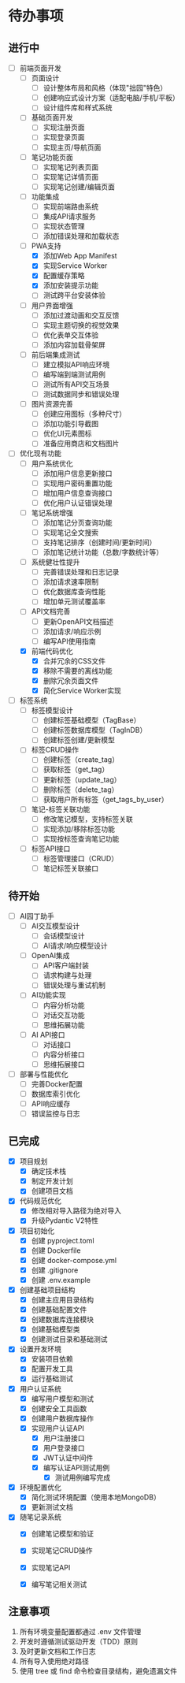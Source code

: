 # 待办事项

## 进行中
- [ ] 前端页面开发
  - [ ] 页面设计
    - [ ] 设计整体布局和风格（体现"拙园"特色）
    - [ ] 创建响应式设计方案（适配电脑/手机/平板）
    - [ ] 设计组件库和样式系统
  - [ ] 基础页面开发
    - [ ] 实现注册页面
    - [ ] 实现登录页面
    - [ ] 实现主页/导航页面
  - [ ] 笔记功能页面
    - [ ] 实现笔记列表页面
    - [ ] 实现笔记详情页面
    - [ ] 实现笔记创建/编辑页面
  - [ ] 功能集成
    - [ ] 实现前端路由系统
    - [ ] 集成API请求服务
    - [ ] 实现状态管理
    - [ ] 添加错误处理和加载状态
  - [ ] PWA支持
    - [x] 添加Web App Manifest
    - [x] 实现Service Worker
    - [x] 配置缓存策略
    - [x] 添加安装提示功能
    - [ ] 测试跨平台安装体验
  - [ ] 用户界面增强
    - [ ] 添加过渡动画和交互反馈
    - [ ] 实现主题切换的视觉效果
    - [ ] 优化表单交互体验
    - [ ] 添加内容加载骨架屏
  - [ ] 前后端集成测试
    - [ ] 建立模拟API响应环境
    - [ ] 编写端到端测试用例
    - [ ] 测试所有API交互场景
    - [ ] 测试数据同步和错误处理
  - [ ] 图片资源完善
    - [ ] 创建应用图标（多种尺寸）
    - [ ] 添加功能引导截图
    - [ ] 优化UI元素图标
    - [ ] 准备应用商店和文档图片

- [ ] 优化现有功能
  - [ ] 用户系统优化
    - [ ] 添加用户信息更新接口
    - [ ] 实现用户密码重置功能
    - [ ] 增加用户信息查询接口
    - [ ] 优化用户认证错误处理
  - [ ] 笔记系统增强
    - [ ] 添加笔记分页查询功能
    - [ ] 实现笔记全文搜索
    - [ ] 支持笔记排序（创建时间/更新时间）
    - [ ] 添加笔记统计功能（总数/字数统计等）
  - [ ] 系统健壮性提升
    - [ ] 完善错误处理和日志记录
    - [ ] 添加请求速率限制
    - [ ] 优化数据库查询性能
    - [ ] 增加单元测试覆盖率
  - [ ] API文档完善
    - [ ] 更新OpenAPI文档描述
    - [ ] 添加请求/响应示例
    - [ ] 编写API使用指南
  - [x] 前端代码优化
    - [x] 合并冗余的CSS文件
    - [x] 移除不需要的离线功能
    - [x] 删除冗余页面文件
    - [x] 简化Service Worker实现

- [ ] 标签系统
  - [ ] 标签模型设计
    - [ ] 创建标签基础模型（TagBase）
    - [ ] 创建标签数据库模型（TagInDB）
    - [ ] 创建标签创建/更新模型
  - [ ] 标签CRUD操作
    - [ ] 创建标签（create_tag）
    - [ ] 获取标签（get_tag）
    - [ ] 更新标签（update_tag）
    - [ ] 删除标签（delete_tag）
    - [ ] 获取用户所有标签（get_tags_by_user）
  - [ ] 笔记-标签关联功能
    - [ ] 修改笔记模型，支持标签关联
    - [ ] 实现添加/移除标签功能
    - [ ] 实现按标签查询笔记功能
  - [ ] 标签API接口
    - [ ] 标签管理接口（CRUD）
    - [ ] 笔记标签关联接口

## 待开始
- [ ] AI园丁助手
  - [ ] AI交互模型设计
    - [ ] 会话模型设计
    - [ ] AI请求/响应模型设计
  - [ ] OpenAI集成
    - [ ] API客户端封装
    - [ ] 请求构建与处理
    - [ ] 错误处理与重试机制
  - [ ] AI功能实现
    - [ ] 内容分析功能
    - [ ] 对话交互功能
    - [ ] 思维拓展功能
  - [ ] AI API接口
    - [ ] 对话接口
    - [ ] 内容分析接口
    - [ ] 思维拓展接口
- [ ] 部署与性能优化
  - [ ] 完善Docker配置
  - [ ] 数据库索引优化
  - [ ] API响应缓存
  - [ ] 错误监控与日志

## 已完成
- [x] 项目规划
  - [x] 确定技术栈
  - [x] 制定开发计划
  - [x] 创建项目文档
- [x] 代码规范优化
  - [x] 修改相对导入路径为绝对导入
  - [x] 升级Pydantic V2特性
- [x] 项目初始化
  - [x] 创建 pyproject.toml
  - [x] 创建 Dockerfile
  - [x] 创建 docker-compose.yml
  - [x] 创建 .gitignore
  - [x] 创建 .env.example
- [x] 创建基础项目结构
  - [x] 创建主应用目录结构
  - [x] 创建基础配置文件
  - [x] 创建数据库连接模块
  - [x] 创建基础模型类
  - [x] 创建测试目录和基础测试
- [x] 设置开发环境
  - [x] 安装项目依赖
  - [x] 配置开发工具
  - [x] 运行基础测试
- [x] 用户认证系统
  - [x] 编写用户模型和测试
  - [x] 创建安全工具函数
  - [x] 创建用户数据库操作
  - [x] 实现用户认证API
    - [x] 用户注册接口
    - [x] 用户登录接口
    - [x] JWT认证中间件
    - [x] 编写认证API测试用例
      - [x] 测试用例编写完成
- [x] 环境配置优化
  - [x] 简化测试环境配置（使用本地MongoDB）
  - [x] 更新测试文档
- [x] 随笔记录系统
  - [x] 创建笔记模型和验证
  - [x] 实现笔记CRUD操作
  - [x] 实现笔记API
  - [x] 编写笔记相关测试


## 注意事项
1. 所有环境变量配置都通过 .env 文件管理
2. 开发时遵循测试驱动开发（TDD）原则
3. 及时更新文档和工作日志
4. 所有导入使用绝对路径
5. 使用 tree 或 find 命令检查目录结构，避免遗漏文件
